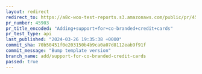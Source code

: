 ```yaml
---
layout: redirect
redirect_to: https://a8c-woo-test-reports.s3.amazonaws.com/public/pr/45903/api/index.html
pr_number: 45903
pr_title_encoded: "Adding+support+for+co-branded+credit+cards"
pr_test_type: api
last_published: "2024-03-26 19:35:38 +0000"
commit_sha: 70b50451f0e203150b4b9ca0a07d8112eab9f91f
commit_message: "Bump template version"
branch_name: add/support-for-co-branded-credit-cards
passed: true
---
```

